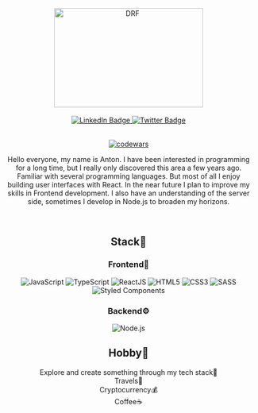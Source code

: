 <div align="center" dir="auto">
      <img src="https://i.pinimg.com/originals/91/6b/1c/916b1c0b9788ad87b9ccdfc71bbdadf3.gif" width="300" height="200" alt="DRF" align="center"/>
 <br />
 <br />
     
  <div id="badges">
  <a href="https://www.linkedin.com/in/anton-skrebatun-2a1ab9183/">
    <img src="https://img.shields.io/badge/LinkedIn-orange?style=for-the-badge&logo=linkedin&logoColor=white" alt="LinkedIn Badge"/>
  </a>
<!--   <a href="https://vk.com/doved_dev">
    <img src="https://img.shields.io/badge/vk-orange?style=for-the-badge&logo=vk&logoColor=white" alt="Youtube Badge"/>
  </a> -->
  <a href="https://t.me/Tony1923">
    <img src="https://img.shields.io/badge/Telegram-orange?style=for-the-badge&logo=Telegram&logoColor=white" alt="Twitter Badge"/>
  </a>
</div>
<br />

[![codewars](https://www.codewars.com/users/Tonysmile22/badges/large)](https://www.codewars.com/users/Tonysmile22)
      
Hello everyone, my name is Anton. I have been interested in programming for a long time, but I really only discovered this area a few years ago. Familiar with several programming languages. But most of all I enjoy building user interfaces with React. In the near future I plan to improve my skills in Frontend development. I also have an understanding of the server side, sometimes I develop in Node.js to broaden my horizons.

   <br />

## Stack🚀

### Frontend🐥

![JavaScript](https://img.shields.io/badge/javascript-%23323330.svg?style=for-the-badge&logo=javascript&logoColor=%23F7DF1E)
![TypeScript](https://img.shields.io/badge/typescript-%23007ACC.svg?style=for-the-badge&logo=typescript&logoColor=white)
![ReactJS](https://img.shields.io/badge/react-%2320232a.svg?style=for-the-badge&logo=react&logoColor=%2361DAFB)
![HTML5](https://img.shields.io/badge/html5-%23E34F26.svg?style=for-the-badge&logo=html5&logoColor=white)
![CSS3](https://img.shields.io/badge/css3-%231572B6.svg?style=for-the-badge&logo=css3&logoColor=white)
![SASS](https://img.shields.io/badge/SASS-hotpink.svg?style=for-the-badge&logo=SASS&logoColor=white)
![Styled Components](https://img.shields.io/badge/styled--components-DB7093?style=for-the-badge&logo=styled-components&logoColor=white)

### Backend⚙️

![Node.js](https://img.shields.io/badge/node.js-00008B.svg?style=for-the-badge&logo=node.js&logoColor=white)


## Hobby🌱

 Explore and create something through my tech stack🚀 <br>
 Travels🛵 <br>
 Cryptocurrency💰 <br>
 Coffee☕️
